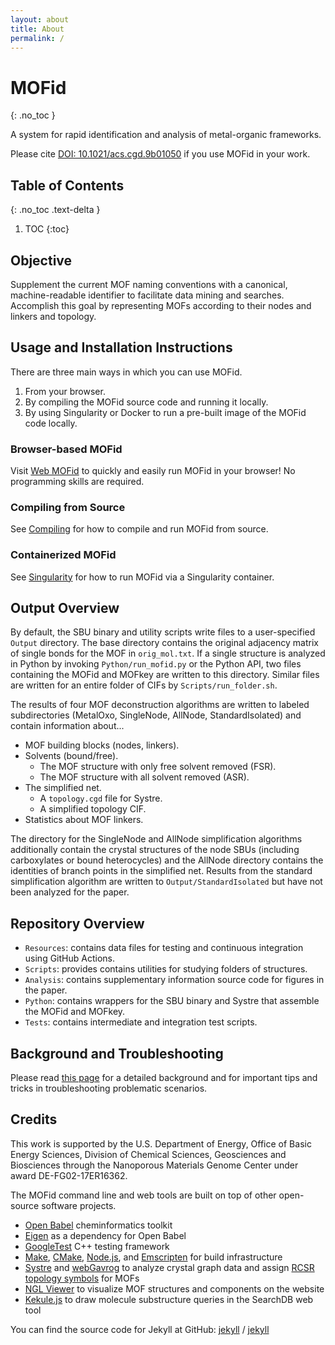 ```yaml
---
layout: about
title: About
permalink: /
---
```


# MOFid
{: .no_toc }

A system for rapid identification and analysis of metal-organic frameworks.

Please cite [DOI: 10.1021/acs.cgd.9b01050](https://pubs.acs.org/doi/abs/10.1021/acs.cgd.9b01050) if you use MOFid in your work.


## Table of Contents
{: .no_toc .text-delta }

1. TOC
{:toc}

## Objective

Supplement the current MOF naming conventions with a canonical, machine-readable identifier to facilitate data mining and searches. Accomplish this goal by representing MOFs according to their nodes and linkers and topology.

## Usage and Installation Instructions

There are three main ways in which you can use MOFid.
1. From your browser.
2. By compiling the MOFid source code and running it locally.
3. By using Singularity or Docker to run a pre-built image of the MOFid code locally.

### Browser-based MOFid

Visit [Web MOFid](https://snurr-group.github.io/web-mofid/) to quickly and easily run MOFid in your browser! No programming skills are required.

### Compiling from Source

See [Compiling]({{site.baseurl}}/compiling) for how to compile and run MOFid from source.

### Containerized MOFid

See [Singularity]({{site.baseurl}}/singularity) for how to run MOFid via a Singularity container.

## Output Overview
By default, the SBU binary and utility scripts write files to a user-specified `Output` directory. The base directory contains the original adjacency matrix of single bonds for the MOF in `orig_mol.txt`. If a single structure is analyzed in Python by invoking `Python/run_mofid.py` or the Python API, two files containing the MOFid and MOFkey are written to this directory. Similar files are written for an entire folder of CIFs by `Scripts/run_folder.sh`. 

The results of four MOF deconstruction algorithms are written to labeled subdirectories (MetalOxo, SingleNode, AllNode, StandardIsolated) and contain information about...
* MOF building blocks (nodes, linkers).
* Solvents (bound/free).
    * The MOF structure with only free solvent removed (FSR).
    * The MOF structure with all solvent removed (ASR).
* The simplified net.
    * A `topology.cgd` file for Systre.
    * A simplified topology CIF.
* Statistics about MOF linkers.

The directory for the SingleNode and AllNode simplification algorithms additionally contain the crystal structures of the node SBUs (including carboxylates or bound heterocycles) and the AllNode directory contains the identities of branch points in the simplified net. Results from the standard simplification algorithm are written to `Output/StandardIsolated` but have not been analyzed for the paper.

## Repository Overview
* `Resources`: contains data files for testing and continuous integration using GitHub Actions. 
* `Scripts`: provides contains utilities for studying folders of structures.
* `Analysis`: contains supplementary information source code for figures in the paper.
* `Python`:  contains wrappers for the SBU binary and Systre that assemble the MOFid and MOFkey.
* `Tests`: contains intermediate and integration test scripts.

## Background and Troubleshooting

Please read [this page](https://github.com/snurr-group/web-mofid/blob/master/README.md) for a detailed background and for important tips and tricks in troubleshooting problematic scenarios.

## Credits

This work is supported by the U.S. Department of Energy, Office of Basic Energy Sciences, Division of Chemical Sciences, Geosciences and Biosciences through the Nanoporous Materials Genome Center under award DE-FG02-17ER16362.

The MOFid command line and web tools are built on top of other open-source software projects.

* [Open Babel](https://github.com/openbabel/openbabel) cheminformatics toolkit
* [Eigen](https://eigen.tuxfamily.org/index.php?title=Main_Page) as a dependency for Open Babel
* [GoogleTest](https://github.com/google/googletest) C++ testing framework
* [Make](https://www.gnu.org/software/make/), [CMake](https://cmake.org/), [Node.js](https://nodejs.org/en), and [Emscripten](https://emscripten.org/) for build infrastructure
* [Systre](http://www.gavrog.org/) and [webGavrog](https://github.com/odf/webGavrog) to analyze crystal graph data and assign [RCSR topology symbols](https://rcsr.anu.edu.au/) for MOFs
* [NGL Viewer](https://github.com/nglviewer/ngl) to visualize MOF structures and components on the website
* [Kekule.js](https://partridgejiang.github.io/Kekule.js/) to draw molecule substructure queries in the SearchDB web tool

You can find the source code for Jekyll at GitHub:
[jekyll][jekyll-organization] /
[jekyll](https://github.com/jekyll/jekyll)

[jekyll-organization]: https://github.com/jekyll

